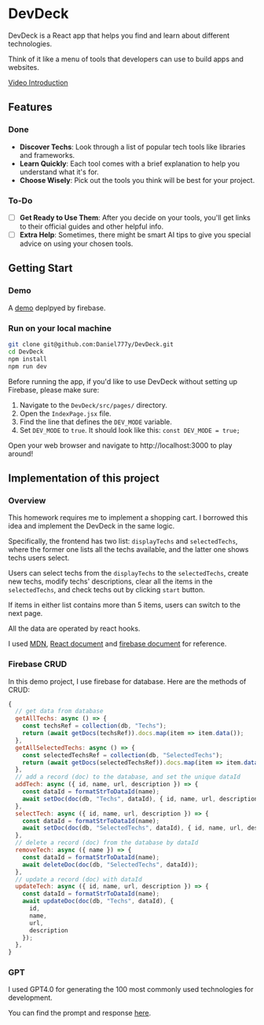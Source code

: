 # DevDeck

DevDeck is a React app that helps you find and learn about different technologies.

Think of it like a menu of tools that developers can use to build apps and websites.

[Video Introduction](https://youtu.be/CRnGRIwTIco)

## Features

### Done

* **Discover Techs**: Look through a list of popular tech tools like libraries and frameworks.
* **Learn Quickly**: Each tool comes with a brief explanation to help you understand what it's for.
* **Choose Wisely**: Pick out the tools you think will be best for your project.

### To-Do

 - [ ] **Get Ready to Use Them**: After you decide on your tools, you'll get links to their official guides and other helpful info.
 - [ ] **Extra Help**: Sometimes, there might be smart AI tips to give you special advice on using your chosen tools.

## Getting Start

### Demo

A [demo](https://devdeck-8ebb4.web.app/) deplpyed by firebase.

### Run on your local machine

```bash
git clone git@github.com:Daniel777y/DevDeck.git
cd DevDeck
npm install
npm run dev
```

Before running the app, if you'd like to use DevDeck without setting up Firebase, please make sure:

1. Navigate to the `DevDeck/src/pages/` directory.
2. Open the `IndexPage.jsx` file.
3. Find the line that defines the `DEV_MODE` variable.
4. Set `DEV_MODE` to `true`. It should look like this: `const DEV_MODE = true;`

Open your web browser and navigate to http://localhost:3000 to play around!


## Implementation of this project

### Overview

This homework requires me to implement a shopping cart. I borrowed this idea and implement the DevDeck in the same logic.

Specifically, the frontend has two list: `displayTechs` and `selectedTechs`, where the former one lists all the techs available, and the latter one shows techs users select.

Users can select techs from the `displayTechs` to the `selectedTechs`, create new techs, modify techs' descriptions, clear all the items in the `selectedTechs`, and check techs out by clicking `start` button.

If items in either list contains more than 5 items, users can switch to the next page.

All the data are operated by react hooks.

I used [MDN](https://developer.mozilla.org/en-US/), [React document](https://react.dev/) and [firebase document](https://firebase.google.com/) for reference.

### Firebase CRUD

In this demo project, I use firebase for database. Here are the methods of CRUD:

```javascript
{
  // get data from database
  getAllTechs: async () => {
    const techsRef = collection(db, "Techs");
    return (await getDocs(techsRef)).docs.map(item => item.data());
  },
  getAllSelectedTechs: async () => {
    const selectedTechsRef = collection(db, "SelectedTechs");
    return (await getDocs(selectedTechsRef)).docs.map(item => item.data());
  },
  // add a record (doc) to the database, and set the unique dataId
  addTech: async ({ id, name, url, description }) => {
    const dataId = formatStrToDataId(name);
    await setDoc(doc(db, "Techs", dataId), { id, name, url, description });
  },
  selectTech: async ({ id, name, url, description }) => {
    const dataId = formatStrToDataId(name);
    await setDoc(doc(db, "SelectedTechs", dataId), { id, name, url, description });
  },
  // delete a record (doc) from the database by dataId
  removeTech: async ({ name }) => {
    const dataId = formatStrToDataId(name);
    await deleteDoc(doc(db, "SelectedTechs", dataId));
  },
  // update a record (doc) with dataId
  updateTech: async ({ id, name, url, description }) => {
    const dataId = formatStrToDataId(name);
    await updateDoc(doc(db, "Techs", dataId), {
      id,
      name,
      url,
      description
    });
  },
}
```

### GPT

I used GPT4.0 for generating the 100 most commonly used technologies for development.

You can find the prompt and response [here](https://github.com/Daniel777y/DevDeck/blob/main/GPTRecords.md).
